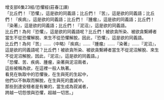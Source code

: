 增支部6集23經/恐懼經(莊春江譯)  
「比丘們！『恐懼』，這是欲的同義語；比丘們！『苦』，這是欲的同義語；比丘們！『疾病』，這是欲的同義語；比丘們！『腫瘤』，這是欲的同義語；比丘們！『染著』，這是欲的同義語；比丘們！『泥沼』，這是欲的同義語。  
比丘們！為何『恐懼』，這是欲的同義語呢？比丘們！被欲貪所染、被欲貪繫縛者當生不從恐懼解脫、來生不從恐懼解脫，因此，『恐懼』，這是欲的同義語。  
比丘們！為何『苦』……（中略）『疾病』……『腫瘤』……『染著』……『泥沼』，這是欲的同義語呢？比丘們！被欲貪所染、被欲貪繫縛者當生不從泥沼解脫、來生不從泥沼解脫，因此，『泥沼』，這是欲的同義語。」  
「恐懼、苦、疾病、腫瘤，染著與泥沼兩者，  
這些被稱為欲，在這裡一般人執著。  
看見在執取中的恐懼後，在生與死的生起中，  
他們以不執取而解脫，在生與死的盡滅中。  
那些到達安穩者是有樂的，當生成為寂滅者，  
跨越一切怨恨與恐懼，超越一切苦。」  
  
  
